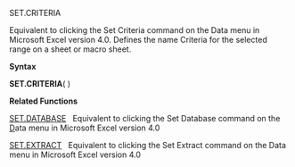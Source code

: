 SET.CRITERIA

Equivalent to clicking the Set Criteria command on the Data menu in
Microsoft Excel version 4.0. Defines the name Criteria for the selected
range on a sheet or macro sheet.

**Syntax**

**SET.CRITERIA**( )

**Related Functions**

[SET.DATABASE](SET.DATABASE.md)   Equivalent to clicking the Set Database command on the
[D](D.md)ata menu in Microsoft Excel version 4.0

[SET.EXTRACT](SET.EXTRACT.md)   Equivalent to clicking the Set Extract command on the Data
menu in Microsoft Excel version 4.0


